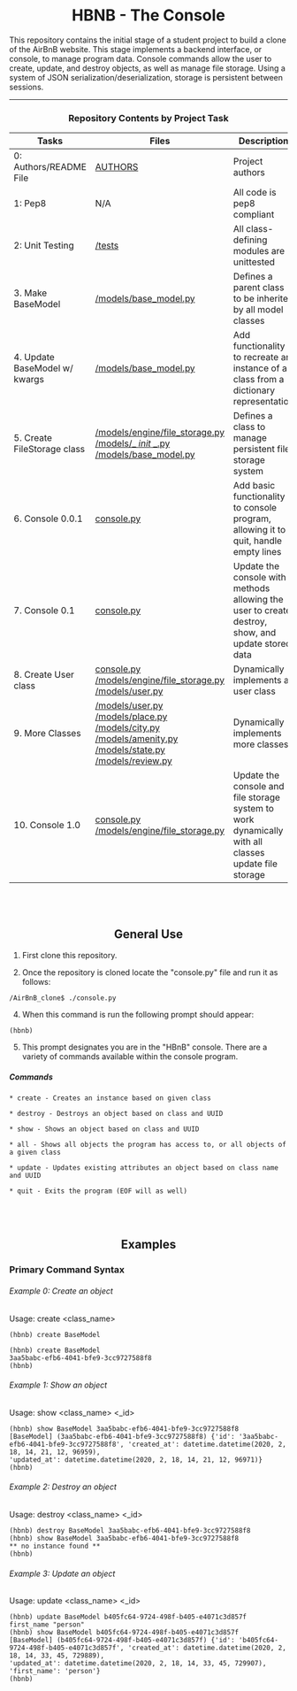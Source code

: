 <center> <h1>HBNB - The Console</h1> </center>

This repository contains the initial stage of a student project to build a clone of the AirBnB website. This stage implements a backend interface, or console, to manage program data. Console commands allow the user to create, update, and destroy objects, as well as manage file storage. Using a system of JSON serialization/deserialization, storage is persistent between sessions.

---

<center><h3>Repository Contents by Project Task</h3> </center>

| Tasks                         | Files                                                                                                                                                                                                                                                                                                                                                                                                                                                                                                                                                   | Description                                                                                         |
| ----------------------------- | ------------------------------------------------------------------------------------------------------------------------------------------------------------------------------------------------------------------------------------------------------------------------------------------------------------------------------------------------------------------------------------------------------------------------------------------------------------------------------------------------------------------------------------------------------- | --------------------------------------------------------------------------------------------------- |
| 0: Authors/README File        | [AUTHORS](https://github.com/medaminefh/AirBnB_clone/blob/main/AUTHORS)                                                                                                                                                                                                                                                                                                                                                                                                                                                                                 | Project authors                                                                                     |
| 1: Pep8                       | N/A                                                                                                                                                                                                                                                                                                                                                                                                                                                                                                                                                     | All code is pep8 compliant                                                                          |
| 2: Unit Testing               | [/tests](https://github.com/medaminefh/AirBnB_clone/tree/main/tests)                                                                                                                                                                                                                                                                                                                                                                                                                                                                                    | All class-defining modules are unittested                                                           |
| 3. Make BaseModel             | [/models/base_model.py](https://github.com/medaminefh/AirBnB_clone/blob/main/models/base_model.py)                                                                                                                                                                                                                                                                                                                                                                                                                                                      | Defines a parent class to be inherited by all model classes                                         |
| 4. Update BaseModel w/ kwargs | [/models/base_model.py](https://github.com/medaminefh/AirBnB_clone/blob/main/models/base_model.py)                                                                                                                                                                                                                                                                                                                                                                                                                                                      | Add functionality to recreate an instance of a class from a dictionary representation               |
| 5. Create FileStorage class   | [/models/engine/file_storage.py](https://github.com/medaminefh/AirBnB_clone/blob/main/models/engine/file_storage.py) [/models/\_ _init_ \_.py](https://github.com/medaminefh/AirBnB_clone/blob/main/models/__init__.py) [/models/base_model.py](https://github.com/medaminefh/AirBnB_clone/blob/main/models/base_model.py)                                                                                                                                                                                                                              | Defines a class to manage persistent file storage system                                            |
| 6. Console 0.0.1              | [console.py](https://github.com/medaminefh/AirBnB_clone/blob/main/console.py)                                                                                                                                                                                                                                                                                                                                                                                                                                                                           | Add basic functionality to console program, allowing it to quit, handle empty lines                 |
| 7. Console 0.1                | [console.py](https://github.com/medaminefh/AirBnB_clone/blob/main/console.py)                                                                                                                                                                                                                                                                                                                                                                                                                                                                           | Update the console with methods allowing the user to create, destroy, show, and update stored data  |
| 8. Create User class          | [console.py](https://github.com/medaminefh/AirBnB_clone/blob/main/console.py) [/models/engine/file_storage.py](https://github.com/medaminefh/AirBnB_clone/blob/main/models/engine/file_storage.py) [/models/user.py](https://github.com/medaminefh/AirBnB_clone/blob/main/models/user.py)                                                                                                                                                                                                                                                               | Dynamically implements a user class                                                                 |
| 9. More Classes               | [/models/user.py](https://github.com/medaminefh/AirBnB_clone/blob/main/models/user.py) [/models/place.py](https://github.com/medaminefh/AirBnB_clone/blob/main/models/place.py) [/models/city.py](https://github.com/medaminefh/AirBnB_clone/blob/main/models/city.py) [/models/amenity.py](https://github.com/medaminefh/AirBnB_clone/blob/main/models/amenity.py) [/models/state.py](https://github.com/medaminefh/AirBnB_clone/blob/main/models/state.py) [/models/review.py](https://github.com/medaminefh/AirBnB_clone/blob/main/models/review.py) | Dynamically implements more classes                                                                 |
| 10. Console 1.0               | [console.py](https://github.com/medaminefh/AirBnB_clone/blob/main/console.py) [/models/engine/file_storage.py](https://github.com/medaminefh/AirBnB_clone/blob/main/models/engine/file_storage.py)                                                                                                                                                                                                                                                                                                                                                      | Update the console and file storage system to work dynamically with all classes update file storage |

<br>
<br>
<center> <h2>General Use</h2> </center>

1. First clone this repository.

2. Once the repository is cloned locate the "console.py" file and run it as follows:

```
/AirBnB_clone$ ./console.py
```

4. When this command is run the following prompt should appear:

```
(hbnb)
```

5. This prompt designates you are in the "HBnB" console. There are a variety of commands available within the console program.

##### Commands

    * create - Creates an instance based on given class

    * destroy - Destroys an object based on class and UUID

    * show - Shows an object based on class and UUID

    * all - Shows all objects the program has access to, or all objects of a given class

    * update - Updates existing attributes an object based on class name and UUID

    * quit - Exits the program (EOF will as well)

<br>
<br>
<center> <h2>Examples</h2> </center>
<h3>Primary Command Syntax</h3>

###### Example 0: Create an object

Usage: create <class_name>

```
(hbnb) create BaseModel
```

```
(hbnb) create BaseModel
3aa5babc-efb6-4041-bfe9-3cc9727588f8
(hbnb)
```

###### Example 1: Show an object

Usage: show <class_name> <\_id>

```
(hbnb) show BaseModel 3aa5babc-efb6-4041-bfe9-3cc9727588f8
[BaseModel] (3aa5babc-efb6-4041-bfe9-3cc9727588f8) {'id': '3aa5babc-efb6-4041-bfe9-3cc9727588f8', 'created_at': datetime.datetime(2020, 2, 18, 14, 21, 12, 96959),
'updated_at': datetime.datetime(2020, 2, 18, 14, 21, 12, 96971)}
(hbnb)
```

###### Example 2: Destroy an object

Usage: destroy <class_name> <\_id>

```
(hbnb) destroy BaseModel 3aa5babc-efb6-4041-bfe9-3cc9727588f8
(hbnb) show BaseModel 3aa5babc-efb6-4041-bfe9-3cc9727588f8
** no instance found **
(hbnb)
```

###### Example 3: Update an object

Usage: update <class_name> <\_id>

```
(hbnb) update BaseModel b405fc64-9724-498f-b405-e4071c3d857f first_name "person"
(hbnb) show BaseModel b405fc64-9724-498f-b405-e4071c3d857f
[BaseModel] (b405fc64-9724-498f-b405-e4071c3d857f) {'id': 'b405fc64-9724-498f-b405-e4071c3d857f', 'created_at': datetime.datetime(2020, 2, 18, 14, 33, 45, 729889),
'updated_at': datetime.datetime(2020, 2, 18, 14, 33, 45, 729907), 'first_name': 'person'}
(hbnb)
```
